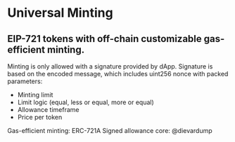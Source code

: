 # Universal Minting
## EIP-721 tokens with off-chain customizable gas-efficient minting.

Minting is only allowed with a signature provided by dApp.
Signature is based on the encoded message, which includes uint256 nonce with packed parameters:
- Minting limit
- Limit logic (equal, less or equal, more or equal)
- Allowance timeframe
- Price per token

Gas-efficient minting: ERC-721A
Signed allowance core: @dievardump

